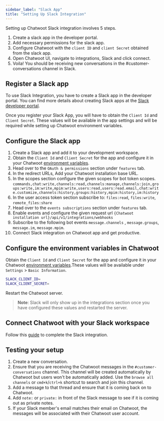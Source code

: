 ```yaml
---
sidebar_label: "Slack App"
title: "Setting Up Slack Integration"
---
```


Setting up Chatwoot Slack integration involves 5 steps.

1. Create a slack app in the developer portal.
2. Add necessary permissions for the slack app.
3. Configure Chatwoot with the `client ID` and `client Secret` obtained from the slack app.
4. Open Chatwoot UI, navigate to integrations, Slack and click connect.
5. Voila! You should be receiving new conversations in the #customer-conversations channel in Slack.

## Register a Slack app

To use Slack Integration, you have to create a Slack app in the developer portal. You can find more details about creating Slack apps at the [Slack developer portal](https://api.slack.com/).

Once you register your Slack App, you will have to obtain the `Client Id` and `Client Secret`. These values will be available in the app settings and will be required while setting up Chatwoot environment variables.

## Configure the Slack app

1. Create a Slack app and add it to your development workspace.
2. Obtain the `Client Id` and `Client Secret` for the app and configure it in your Chatwoot [environment variables](/docs/self-hosted/configuration/environment-variables).
3. Head over to the `OAuth & permissions` section under `features` tab.
4. In the redirect URLs, Add your Chatwoot installation base URL.
5. In the scopes section configure the given scopes for bot token scopes. `commands,chat:write,channels:read,channels:manage,channels:join,groups:write,im:write,mpim:write,users:read,users:read.email,chat:write.customize,channels:history,groups:history,mpim:history,im:history`
6. In the user access token section subscribe to: `files:read`, `files:write`, `remote_files:share`
7. Head over to the `events subscriptions` section under `features` tab.
8. Enable events and configure the given request url `{Chatwoot installation url}/api/v1/integrations/webhooks`
9. Subscribe to the following bot events `message.channels` , `message.groups`, `message.im`, `message.mpim`.
10. Connect Slack integration on Chatwoot app and get productive.


## Configure the environment variables in Chatwoot

Obtain the `Client Id` and `Client Secret` for the app and configure it in your Chatwoot [environment variables](/docs/self-hosted/configuration/environment-variables).These values will be available under `Settings` > `Basic Information`.

```bash
SLACK_CLIENT_ID=
SLACK_CLIENT_SECRET=
```

Restart the Chatwoot server.


> **Note**: Slack will only show up in the integrations section once you have configured these values and restarted the server.

## Connect Chatwoot with your Slack workspace

Follow this [guide](docs/product/features/slack) to complete the Slack integration.

## Testing your setup

1. Create a new conversation.
2. Ensure that you are receiving the Chatwoot messages in the `#customer-conversations` channel. This channel will be created automatically by Chatwoot but users won't be automatically added. Use the `browse all channels` or `cmd+k`/`ctrl+k` shortcut to search and join this channel.
3. Add a message to that thread and ensure that it is coming back on to Chatwoot.
4. Add `note:` or `private:` in front of the Slack message to see if it is coming out as private notes.
5. If your Slack member's email matches their email on Chatwoot, the messages will be associated with their Chatwoot user account.
